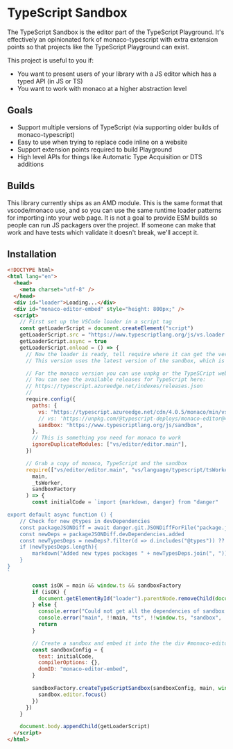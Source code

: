 # TypeScript Sandbox

The TypeScript Sandbox is the editor part of the TypeScript Playground. It's effectively an opinionated fork of
monaco-typescript with extra extension points so that projects like the TypeScript Playground can exist.

This project is useful to you if:

- You want to present users of your library with a JS editor which has a typed API (in JS or TS)
- You want to work with monaco at a higher abstraction level

## Goals

- Support multiple versions of TypeScript (via supporting older builds of monaco-typescript)
- Easy to use when trying to replace code inline on a website
- Support extension points required to build Playground
- High level APIs for things like Automatic Type Acquisition or DTS additions

## Builds

This library currently ships as an AMD module. This is the same format that vscode/monaco use, and so you can use
the same runtime loader patterns for importing into your web page. It is not a goal to provide ESM builds so people
can run JS packagers over the project. If someone can make that work and have tests which validate it doesn't break,
we'll accept it.

## Installation

```html
<!DOCTYPE html>
<html lang="en">
  <head>
    <meta charset="utf-8" />
  </head>
  <div id="loader">Loading...</div>
  <div id="monaco-editor-embed" style="height: 800px;" />
  <script>
    // First set up the VSCode loader in a script tag
    const getLoaderScript = document.createElement("script")
    getLoaderScript.src = "https://www.typescriptlang.org/js/vs.loader.js"
    getLoaderScript.async = true
    getLoaderScript.onload = () => {
      // Now the loader is ready, tell require where it can get the version of monaco, and the sandbox
      // This version uses the latest version of the sandbox, which is used on the TypeScript website

      // For the monaco version you can use unpkg or the TypeSCript web infra CDN
      // You can see the available releases for TypeScript here:
      // https://typescript.azureedge.net/indexes/releases.json
      //
      require.config({
        paths: {
          vs: "https://typescript.azureedge.net/cdn/4.0.5/monaco/min/vs",
          // vs: 'https://unpkg.com/@typescript-deploys/monaco-editor@4.0.5/min/vs',
          sandbox: "https://www.typescriptlang.org/js/sandbox",
        },
        // This is something you need for monaco to work
        ignoreDuplicateModules: ["vs/editor/editor.main"],
      })

      // Grab a copy of monaco, TypeScript and the sandbox
      require(["vs/editor/editor.main", "vs/language/typescript/tsWorker", "sandbox/index"], (
        main,
        _tsWorker,
        sandboxFactory
      ) => {
        const initialCode = `import {markdown, danger} from "danger"

export default async function () {
    // Check for new @types in devDependencies
    const packageJSONDiff = await danger.git.JSONDiffForFile("package.json")
    const newDeps = packageJSONDiff.devDependencies.added
    const newTypesDeps = newDeps?.filter(d => d.includes("@types")) ?? []
    if (newTypesDeps.length){
        markdown("Added new types packages " + newTypesDeps.join(", "))
    }
}
`

        const isOK = main && window.ts && sandboxFactory
        if (isOK) {
          document.getElementById("loader").parentNode.removeChild(document.getElementById("loader"))
        } else {
          console.error("Could not get all the dependencies of sandbox set up!")
          console.error("main", !!main, "ts", !!window.ts, "sandbox", !!sandbox)
          return
        }

        // Create a sandbox and embed it into the the div #monaco-editor-embed
        const sandboxConfig = {
          text: initialCode,
          compilerOptions: {},
          domID: "monaco-editor-embed",
        }

        sandboxFactory.createTypeScriptSandbox(sandboxConfig, main, window.ts).then(sandbox => {
          sandbox.editor.focus()
        })
      })
    }

    document.body.appendChild(getLoaderScript)
  </script>
</html>
```
